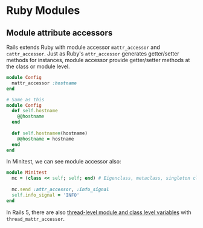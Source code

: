 # Ruby Modules

## Module attribute accessors

Rails extends Ruby with module accessor `mattr_accessor` and `cattr_accessor`. Just as Ruby's `attr_accessor` generates getter/setter methods for instances, module accessor provide getter/setter methods at the class or module level.

```ruby
module Config
  mattr_accessor :hostname
end

# Same as this
module Config
  def self.hostname
    @@hostname
  end
  
  def self.hostname=(hostname)
    @@hostname = hostname
  end
end
```

In Minitest, we can see module accessor also:

```ruby
module Minitest
  mc = (class << self; self; end) # Eigenclass, metaclass, singleton class
  
  mc.send :attr_accessor, :info_signal
  self.info_signal = 'INFO'
end
```

In Rails 5, there are also [thread-level module and class level variables](http://blog.bigbinary.com/2016/09/05/rails-5-adds-ability-to-create-module-and-class-level-variables-on-per-thread-basis.html) with `thread_mattr_accessor`.